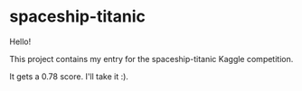 # spaceship-titanic

Hello!

This project contains my entry for the spaceship-titanic Kaggle competition.

It gets a 0.78 score. I'll take it :).
